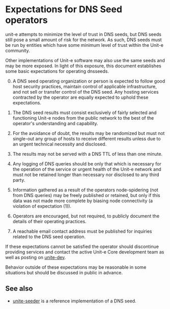 Expectations for DNS Seed operators
====================================

unit-e attempts to minimize the level of trust in DNS seeds,
but DNS seeds still pose a small amount of risk for the network.
As such, DNS seeds must be run by entities which have some minimum
level of trust within the Unit-e community.

Other implementations of Unit-e software may also use the same
seeds and may be more exposed. In light of this exposure, this
document establishes some basic expectations for operating dnsseeds.

0. A DNS seed operating organization or person is expected to follow good
host security practices, maintain control of applicable infrastructure,
and not sell or transfer control of the DNS seed. Any hosting services
contracted by the operator are equally expected to uphold these expectations.

1. The DNS seed results must consist exclusively of fairly selected and
functioning Unit-e nodes from the public network to the best of the
operator's understanding and capability.

2. For the avoidance of doubt, the results may be randomized but must not
single-out any group of hosts to receive different results unless due to an
urgent technical necessity and disclosed.

3. The results may not be served with a DNS TTL of less than one minute.

4. Any logging of DNS queries should be only that which is necessary
for the operation of the service or urgent health of the Unit-e
network and must not be retained longer than necessary nor disclosed
to any third party.

5. Information gathered as a result of the operators node-spidering
(not from DNS queries) may be freely published or retained, but only
if this data was not made more complete by biasing node connectivity
(a violation of expectation (1)).

6. Operators are encouraged, but not required, to publicly document the
details of their operating practices.

7. A reachable email contact address must be published for inquiries
related to the DNS seed operation.

If these expectations cannot be satisfied the operator should
discontinue providing services and contact the active Unit-e
Core development team as well as posting on
[unite-dev](https://lists.linuxfoundation.org/mailman/listinfo/unite-dev).

Behavior outside of these expectations may be reasonable in some
situations but should be discussed in public in advance.

See also
----------
- [unite-seeder](https://github.com/sipa/bitcoin-seeder) is a reference implementation of a DNS seed.
